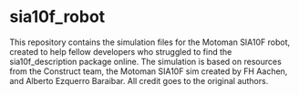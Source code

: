 # sia10f_robot
This repository contains the simulation files for the Motoman SIA10F robot, created to help fellow developers who struggled to find the sia10f_description package online. The simulation is based on resources from the Construct team, the Motoman SIA10F sim created by FH Aachen, and Alberto Ezquerro Baraibar. All credit goes to the original authors.
